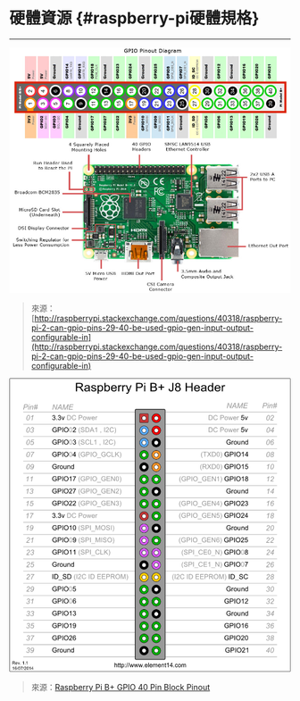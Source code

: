 # 硬體資源 {#raspberry-pi硬體規格}

---

![](/assets/sVvsB.jpg)

> 來源：[http://raspberrypi.stackexchange.com/questions/40318/raspberry-pi-2-can-gpio-pins-29-40-be-used-gpio-gen-input-output-configurable-in](http://raspberrypi.stackexchange.com/questions/40318/raspberry-pi-2-can-gpio-pins-29-40-be-used-gpio-gen-input-output-configurable-in)

![](/assets/GPIO.png)

> 來源：[Raspberry Pi B+ GPIO 40 Pin Block Pinout](http://www.element14.com/community/docs/DOC-68203/l/raspberry-pi-b-gpio-40-pin-block-pinou)



